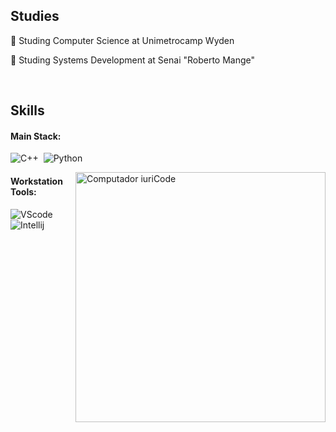 ## Studies


:blue_book: Studing Computer Science at Unimetrocamp Wyden

:closed_book: Studing Systems Development at Senai "Roberto Mange"

&nbsp;

## Skills

#### Main Stack:

![C++](https://img.icons8.com/?size=50&id=12592&format=png)&nbsp;
![Python](https://img.icons8.com/?size=50&id=12592&format=png)&nbsp;


<img src="https://raw.githubusercontent.com/MicaelliMedeiros/micaellimedeiros/master/image/computer-illustration.png" min-width="400px" max-width="400px" width="400px" align="right" alt="Computador iuriCode">

#### Workstation Tools:

![VScode](https://img.shields.io/badge/vscode-4285F4?style=for-the-badge&logo=vscode&logoColor=white)&nbsp;
![Intellij](https://img.shields.io/badge/IntelliJ_IDEA-000000.svg?style=for-the-badge&logo=intellij-idea&logoColor=white)&nbsp;
